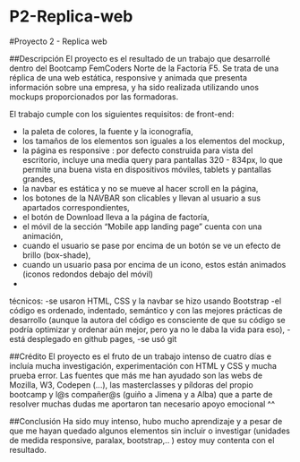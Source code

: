 # P2-Replica-web
#Proyecto 2  - Replica web

##Descripción
El proyecto es el resultado de un trabajo que desarrollé dentro del Bootcamp FemCoders Norte de la Factoría F5.
Se trata de una réplica de una web estática, responsive y animada que presenta información sobre una empresa, y ha sido realizada utilizando unos mockups proporcionados por las formadoras.

El trabajo cumple con los siguientes requisitos:
de front-end:
- la paleta de colores, la fuente y la iconografía,
- los tamaños de los elementos son iguales a los elementos del mockup,
- la página es responsive : por defecto construida para vista del escritorio, incluye una media query para pantallas 320 - 834px, lo que permite una buena vista en dispositivos móviles, tablets y pantallas grandes,
- la navbar es estática y no se mueve al hacer scroll en la página,
- los botones de la NAVBAR son clicables y llevan al usuario a sus apartados correspondientes,
- el botón de Download lleva a la página de factoría,
- el móvil de la sección “Mobile app landing page” cuenta con una animación,
- cuando el usuario se pase por encima de un botón se ve un efecto de brillo (box-shade),
- cuando un usuario pasa por encima de un icono, estos están animados (iconos redondos debajo del móvil)
-
técnicos:
-se usaron HTML, CSS y la navbar se hizo usando Bootstrap
-el código es ordenado, indentado, semántico y con las mejores prácticas de desarrollo (aunque la autora del código es consciente de que su código se podría optimizar y ordenar aún mejor, pero ya no le daba la vida para eso),
-está desplegado en github pages,
-se usó git

##Crédito
El proyecto es el fruto de un trabajo intenso de cuatro días e incluía mucha investigación, experimentación con HTML y CSS y mucha prueba error. Las fuentes que más me han ayudado son las webs de Mozilla, W3, Codepen (...), las masterclasses y píldoras del propio bootcamp y l@s compañer@s (guiño a Jimena y a Alba) que a parte de resolver muchas dudas me aportaron tan necesario apoyo emocional ^^

##Conclusión
Ha sido muy intenso, hubo mucho aprendizaje y a pesar de que me hayan quedado algunos elementos sin incluir o investigar (unidades de medida responsive, paralax, bootstrap,.. ) estoy muy contenta con el resultado.
